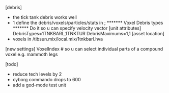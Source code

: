 [debris]
- the tick tank debris works well
- 1 define the debris/voxels/particles/stats in ; ******* Voxel Debris types ******* Do it so u can specify velocity vector
[unit attributes]
DebrisTypes=1TNKBARL,1TNKTUR
DebrisMaximums=1,1
[asset location]
- voxels in /tibsun.mix/local.mix/1tnkbarl.hva



[new settings]
VoxelIndex # so u can select individual parts of a compound voxel e.g. mammoth legs

[todo]
- reduce tech levels by 2
- cyborg commando drops to 600
- add a god-mode test unit